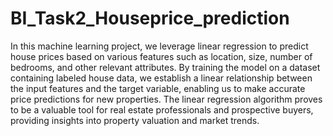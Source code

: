 # BI_Task2_Houseprice_prediction

In this machine learning project, we leverage linear regression to predict house prices based on various features such as location, size, number of bedrooms, and other relevant attributes. By training the model on a dataset containing labeled house data, we establish a linear relationship between the input features and the target variable, enabling us to make accurate price predictions for new properties. The linear regression algorithm proves to be a valuable tool for real estate professionals and prospective buyers, providing insights into property valuation and market trends.
